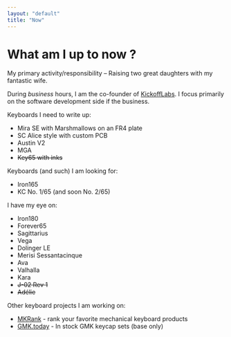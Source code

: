 ```yaml
---
layout: "default"
title: "Now"
---
```


# What am I up to now ?

My primary activity/responsibility – Raising two great daughters with my fantastic wife.

During _business_ hours, I am the co-founder of [KickoffLabs](https://kickofflabs.com). I focus primarily on the software development side if the business.

Keyboards I need to write up:

- Mira SE with Marshmallows on an FR4 plate
- SC Alice style with custom PCB
- Austin V2
- MGA
- ~~Key65 with inks~~

Keyboards (and such) I am looking for:

- Iron165
- KC No. 1/65 (and soon No. 2/65)

I have my eye on:

- Iron180
- Forever65
- Sagittarius
- Vega
- Dolinger LE
- Merisi Sessantacinque
- Ava
- Valhalla
- Kara
- ~~J-02 Rev 1~~
- ~~Adélie~~

Other keyboard projects I am working on:

- [MKRank](https://www.mkrank.com) - rank your favorite mechanical keyboard products
- [GMK.today](https://gmk.today) - In stock GMK keycap sets (base only)
